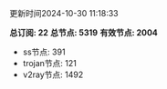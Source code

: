 更新时间2024-10-30 11:18:33

**总订阅: 22**
**总节点: 5319**
**有效节点: 2004**
- ss节点: 391
- trojan节点: 121
- v2ray节点: 1492
